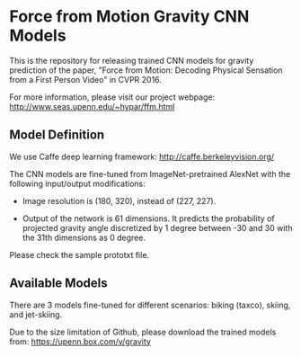 # Force from Motion Gravity CNN Models

This is the repository for releasing trained CNN models for gravity prediction of the paper, "Force from Motion: Decoding Physical Sensation from a First Person Video" in CVPR 2016.

For more information, please visit our project webpage: http://www.seas.upenn.edu/~hypar/ffm.html


## Model Definition

We use Caffe deep learning framework: http://caffe.berkeleyvision.org/

The CNN models are fine-tuned from ImageNet-pretrained AlexNet with the following input/output modifications:

* Image resolution is (180, 320), instead of (227, 227).

* Output of the network is 61 dimensions. It predicts the probability of projected gravity angle discretized by 1 degree between -30 and 30 with the 31th dimensions as 0 degree.

Please check the sample prototxt file.


## Available Models

There are 3 models fine-tuned for different scenarios: biking (taxco), skiing, and jet-skiing.

Due to the size limitation of Github, please download the trained models from: 
https://upenn.box.com/v/gravity

